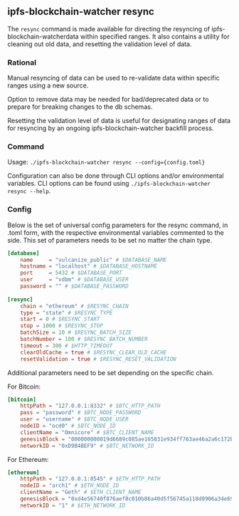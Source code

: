 ## ipfs-blockchain-watcher resync
The `resync` command is made available for directing the resyncing of ipfs-blockchain-watcherdata within specified ranges.
It also contains a utility for cleaning out old data, and resetting the validation level of data.

### Rational

Manual resyncing of data can be used to re-validate data within specific ranges using a new source.

Option to remove data may be needed for bad/deprecated data or to prepare for breaking changes to the db schemas.

Resetting the validation level of data is useful for designating ranges of data for resyncing by an ongoing ipfs-blockchain-watcher
backfill process.

### Command

Usage: `./ipfs-blockchain-watcher resync --config={config.toml}`

Configuration can also be done through CLI options and/or environmental variables.
CLI options can be found using `./ipfs-blockchain-watcher resync --help`.

### Config

Below is the set of universal config parameters for the resync command, in .toml form, with the respective environmental variables commented to the side.
This set of parameters needs to be set no matter the chain type.

```toml
[database]
    name     = "vulcanize_public" # $DATABASE_NAME
    hostname = "localhost" # $DATABASE_HOSTNAME
    port     = 5432 # $DATABASE_PORT
    user     = "vdbm" # $DATABASE_USER
    password = "" # $DATABASE_PASSWORD
    
[resync]
    chain = "ethereum" # $RESYNC_CHAIN
    type = "state" # $RESYNC_TYPE
    start = 0 # $RESYNC_START
    stop = 1000 # $RESYNC_STOP
    batchSize = 10 # $RESYNC_BATCH_SIZE
    batchNumber = 100 # $RESYNC_BATCH_NUMBER
    timeout = 300 # $HTTP_TIMEOUT
    clearOldCache = true # $RESYNC_CLEAR_OLD_CACHE
    resetValidation = true # $RESYNC_RESET_VALIDATION
```

Additional parameters need to be set depending on the specific chain.

For Bitcoin: 

```toml
[bitcoin]
    httpPath = "127.0.0.1:8332" # $BTC_HTTP_PATH
    pass = "password" # $BTC_NODE_PASSWORD
    user = "username" # $BTC_NODE_USER
    nodeID = "ocd0" # $BTC_NODE_ID
    clientName = "Omnicore" # $BTC_CLIENT_NAME
    genesisBlock = "000000000019d6689c085ae165831e934ff763ae46a2a6c172b3f1b60a8ce26f" # $BTC_GENESIS_BLOCK
    networkID = "0xD9B4BEF9" # $BTC_NETWORK_ID
```

For Ethereum:

```toml
[ethereum]
    httpPath = "127.0.0.1:8545" # $ETH_HTTP_PATH
    nodeID = "arch1" # $ETH_NODE_ID
    clientName = "Geth" # $ETH_CLIENT_NAME
    genesisBlock = "0xd4e56740f876aef8c010b86a40d5f56745a118d0906a34e69aec8c0db1cb8fa3" # $ETH_GENESIS_BLOCK
    networkID = "1" # $ETH_NETWORK_ID
```
